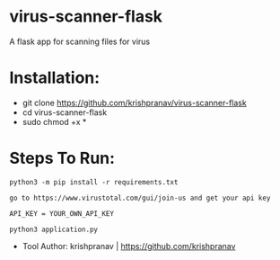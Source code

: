 # virus-scanner-flask
A flask app for scanning files for virus

# Installation:
- git clone https://github.com/krishpranav/virus-scanner-flask
- cd virus-scanner-flask
- sudo chmod +x *

# Steps To Run:
```
python3 -m pip install -r requirements.txt

go to https://www.virustotal.com/gui/join-us and get your api key

API_KEY = YOUR_OWN_API_KEY

python3 application.py
```

- Tool Author: krishpranav | https://github.com/krishpranav